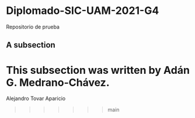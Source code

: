 # Diplomado-SIC-UAM-2021-G4
Repositorio de prueba


## A subsection
This subsection was written by Adán G. Medrano-Chávez.
=======
Alejandro Tovar Aparicio
>>>>>>> main
